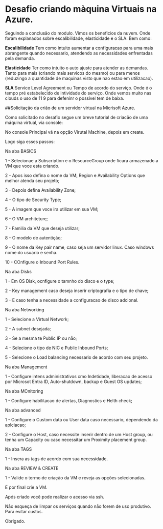 # Desafio criando màquina Virtuais na Azure.

Seguindo a conclusāo do modulo. Vimos os beneficios da nuvem.
Onde foram explanados sobre escalibilidade, elasticidade e o SLA.
Bem como:

**Escalibilidade**
Tem como intuito aumentar a configuracao para uma mais abrangente quando necessario, atendendo as necessidades enfrentadas pela demanda.

**Elasticidade**
Ter como intuito o auto ajuste para atender as demandas. Tanto para mais (criando mais servicos do mesmo) ou para menos (reduzingo a quantidade de maquinas visto que nao estao em utilizacao).

**SLA**
Service Level Agreement ou Tempo de acordo do serviço. Onde é o tempo pré estabelecido de intividade do serviço. Onde vemos muito nas clouds o uso de 11 9 para defeninr o possivel tem de baixa.

##Solicitaçāo da criāo de um servidor virtual na Micrisoft Azure.

Como solicitado no desafio segue um breve tutorial de criacāo de uma máquina virtual, via console:

No console Principal vá na opçāo Virutal Machine, depois em create.

Logo siga esses passos:

Na aba BASICS

1 - Selecionae a Subscription e o ResourceGroup onde ficara armazenado a VM que voce esta criando.

2 - Apos isso defina o nome da VM, Region e Availability Options que melhor atenda seu projeto;

3 - Depois defina Availability Zone;

4 - O tipo de Security Type;

5 - A imagem que voce ira utilizar em sua VM;

6 - O VM architeture;

7 - Familia da VM que deseja utilizar;

8 - O modelo de autentiçāo;

9 - O nome da Key pair name, caso seja um servidor linux. Caso windows nome do usuario e senha.

10 - COnfigure o Inbound Port Rules.

Na aba Disks

1 - Em OS Disk, ocnfigure o tamnho do disco e o type;

2 - Key management caso deseja inserir criptografia e o tipo de chave;

3 - E caso tenha a necessidade a configuracao de disco adcional.

Na aba Networking

1 - Selecione a Virtual Network;

2 - A subnet desejada;

3 - Se a mesma te Public IP ou nāo;

4 - Selecione o tipo de NIC e Public Inbound Ports;

5 - Selecione o Load balancing necessario de acordo com seu projeto.

Na aba Management

1 - Configure intens administrativos cmo Indetidade, liberacao de acesso por Microsot Entra ID, Auto-shutdown, backup e Guest OS updates;

Na aba MOnitoring

1 - Configure habilitacao de alertas, Diagnostics e Helth check;

Na aba advanced

1 - Configure o Custom data ou User data caso necessario, dependendo da aplciacao;

2 - Configure o Host, caso necessite inserir dentro de um Host group, ou tenha um Capacity ou caso necessitar um Proximity placement group.

Na aba TAGS

1 - Insera as tags de acordo com sua necessidade.

Na aba REVIEW & CREATE

1 - Valide o termo de criaçāo da VM e reveja as opções selecionadas.

E por final crie a VM.


Após criado você pode realizar o acesso via ssh.


Nāo esqueça de limpar os serviços quando nāo forem de uso produtivo. Para evitar custos.

Obrigado.
